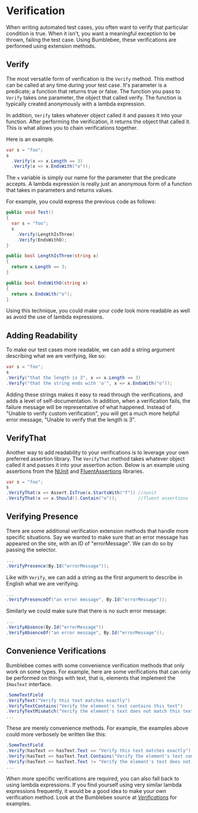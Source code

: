 # Verification

When writing automated test cases, you often want to verify that particular condition is true. When it isn't, you want a meaningful exception to be thrown, failing the test case. Using Bumblebee, these verifications are performed using extension methods.

## Verify

The most versatile form of verification is the `Verify` method. This method can be called at any time during your test case. It's parameter is a predicate; a function that returns true or false. The function you pass to `Verify` takes one parameter, the object that called verify. The function is typically created anonymously with a lambda expression.

In addition, `Verify` takes whatever object called it and passes it into your function. After performing the verification, it returns the object that called it. This is what allows you to chain verifications together.

Here is an example.

```c#
var s = "foo";
s
  .Verify(x => x.Length == 3)
  .Verify(x => x.EndsWith("o"));
```

The `x` variable is simply our name for the parameter that the predicate accepts. A lambda expression is really just an anonymous form of a function that takes in parameters and returns values.  

For example, you could express the previous code as follows:

```c#
public void Test()
{
  var s = "foo";
  s
    .Verify(LengthIsThree)
    .Verify(EndsWithO);
}

public bool LengthIsThree(string x)
{
  return x.Length == 3;
}

public bool EndsWithO(string x)
{
  return x.EndsWith("o");
}
```

Using this technique, you could make your code look more readable as well as avoid the use of lambda expressions.

## Adding Readability

To make our test cases more readable, we can add a string argument describing what we are verifying, like so:

```c#
var s = "foo";
s
.Verify("that the length is 3", x => x.Length == 3)
.Verify("that the string ends with 'o'", x => x.EndsWith("o"));
```

Adding these strings makes it easy to read through the verifications, and adds a level of self-documentation. In addition, when a verification fails, the failure message will be representative of what happened. Instead of "Unable to verify custom verification", you will get a much more helpful error message, "Unable to verify that the length is 3".

## VerifyThat

Another way to add readability to your verifications is to leverage your own preferred assertion library.  The `VerifyThat` method takes whatever object called it and passes it into your assertion action.  Below is an example using assertions from the [NUnit](http://nunit.org) and [FluentAssertions](https://github.com/dennisdoomen/fluentassertions/wiki) libraries.

```c#
var s = "foo";
s
.VerifyThat(x => Assert.IsTrue(x.StartsWith("f")) //nunit
.VerifyThat(x => x.Should().Contain("o"));        //fluent assertions
```

## Verifying Presence

There are some additional verification extension methods that handle more specific situations.  Say we wanted to make sure that an error message has appeared on the site, with an ID of "errorMessage".  We can do so by passing the selector.

```c#
...
.VerifyPresence(By.Id("errorMessage"));
```

Like with `Verify`, we can add a string as the first argument to describe in English what we are verifying. 

```c#
...
.VerifyPresenceOf("an error message", By.Id("errorMessage"));
```
Similarly we could make sure that there is no such error message:

```c#
...
.VerifyAbsence(By.Id("errorMessage"))
.VerifyAbsenceOf("an error message", By.Id("errorMessage"));
```

## Convenience Verifications

Bumblebee comes with some convenience verification methods that only work on some types. For example, here are some verifications that can only be performed on things with text, that is, elements that implement the `IHasText` interface.

```c#
.SomeTextField
.VerifyText("Verify this text matches exactly")
.VerifyTextContains("Verify the element's text contains this text")
.VerifyTextMismatch("Verify the element's text does not match this text")
...
```

These are merely convenience methods. For example, the examples above could more verbosely be written like this:

```c#
.SomeTextField
.Verify(hasText => hasText.Text == "Verify this text matches exactly")
.Verify(hasText => hasText.Text.Contains("Verify the element's text contains this text"))
.Verify(hasText => hasText.Text != "Verify the element's text does not match this text")
...
```

When more specific verifications are required, you can also fall back to using lambda expressions. If you find yourself using very similar lambda expressions frequently, it would be a good idea to make your own verification method. Look at the Bumblebee source at [*Verifications*](../blob/master/Bumblebee/Extensions/Verification.cs) for examples.
